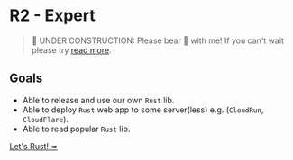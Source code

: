 # R2 - Expert

> 🚧 UNDER CONSTRUCTION: Please bear 🧸 with me! If you can't wait please try [read more](../../bye.md).

## Goals

- Able to release and use our own `Rust` lib.
- Able to deploy `Rust` web app to some server(less) e.g. (`CloudRun`, `CloudFlare`).
- Able to read popular `Rust` lib.

[Let's Rust! ➠](./hello-actix-cloudrun.md)
